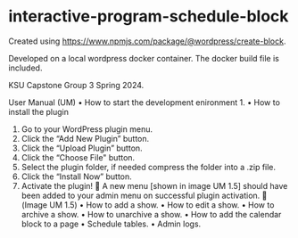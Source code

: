 # interactive-program-schedule-block

Created using https://www.npmjs.com/package/@wordpress/create-block. 

Developed on a local wordpress docker container. The docker build file is included.

KSU Capstone Group 3 Spring 2024.

User Manual (UM)
•	How to start the development enironment
1. 
•	How to install the plugin
1.	Go to your WordPress plugin menu.
2.	Click the “Add New Plugin” button. 
3.	Click the “Upload Plugin” button.
4.	Click the “Choose File" button. 
5.	Select the plugin folder, if needed compress the folder into a .zip file.
6.	Click the “Install Now” button. 
7.	Activate the plugin!
	A new menu [shown in image UM 1.5] should have been added to your admin menu on successful plugin activation.
	  (Image UM 1.5)
•	How to add a show.
•	How to edit a show.
•	How to archive a show.
•	How to unarchive a show.
•	How to add the calendar block to a page
•	Schedule tables.
•	Admin logs.
